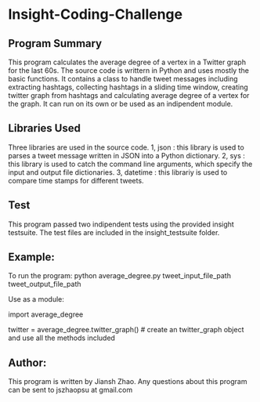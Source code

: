 # Insight-Coding-Challenge
## Program Summary
This program calculates the average degree of a vertex in a Twitter graph for the last 60s. The source code is writtern in Python and uses mostly the basic functions. 
It contains a class to handle tweet messages including extracting hashtags, collecting hashtags in a sliding time window, creating twitter graph from hashtags and calculating average degree of a vertex for the graph.
It can run on its own or be used as an indipendent module.

## Libraries Used
Three libraries are used in the source code.
1, json :  this library is used to parses a tweet message written in JSON into a Python dictionary.
2, sys : this library is used to catch the command line arguments, which specify the input and output file dictionaries.
3, datetime : this librariy is used to compare time stamps for different tweets.

## Test
This program passed two indipendent tests using the provided insight testsuite. The test files are included in the insight_testsuite folder.

## Example:
To run the program:      python average_degree.py  tweet_input_file_path  tweet_output_file_path

Use as a module: 
 
import average_degree

twitter = average_degree.twitter_graph()      # create an twitter_graph object and use all the methods included

## Author:  
This program is written by Jiansh Zhao. Any questions about this program can be sent to jszhaopsu at gmail.com
